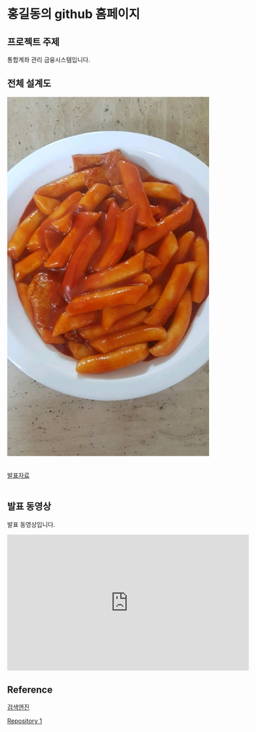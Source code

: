 # 홍길동의 github 홈페이지​

## 프로젝트 주제​

통합계좌 관리 금융시스템입니다.​

## 전체 설계도​

<img src="number1.jpg"/><br> ​

[발표자료](/number2.pdf)<br>​

## 발표 동영상​

발표 동영상입니다.​

<iframe width="560" height="315" src="https://www.youtube.com/embed/wlkPKHzZjEM" frameborder="0" allow="accelerometer autoplay clipboard-write encrypted-media gyroscope picture-in-picture" allowfullscreen></iframe>


## Reference​

[검색엔진](https://naver.com)​

[Repository 1](https://Dohui1226.github.io/Dohu1226.github.io) 
 
